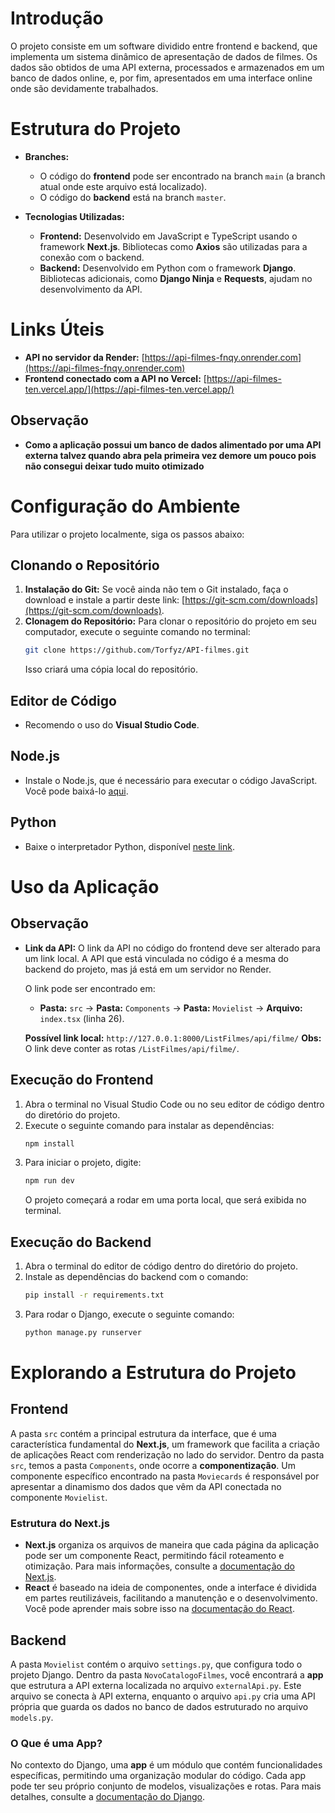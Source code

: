 # Introdução
O projeto consiste em um software dividido entre frontend e backend, que implementa um sistema dinâmico de apresentação de dados de filmes. Os dados são obtidos de uma API externa, processados e armazenados em um banco de dados online, e, por fim, apresentados em uma interface online onde são devidamente trabalhados.

# Estrutura do Projeto
- **Branches:**
  - O código do **frontend** pode ser encontrado na branch `main` (a branch atual onde este arquivo está localizado).
  - O código do **backend** está na branch `master`.

- **Tecnologias Utilizadas:**
  - **Frontend:** Desenvolvido em JavaScript e TypeScript usando o framework **Next.js**. Bibliotecas como **Axios** são utilizadas para a conexão com o backend.
  - **Backend:** Desenvolvido em Python com o framework **Django**. Bibliotecas adicionais, como **Django Ninja** e **Requests**, ajudam no desenvolvimento da API.

# Links Úteis
- **API no servidor da Render:** [https://api-filmes-fnqy.onrender.com](https://api-filmes-fnqy.onrender.com)
- **Frontend conectado com a API no Vercel:** [https://api-filmes-ten.vercel.app/](https://api-filmes-ten.vercel.app/)
## Observação
- **Como a aplicação possui um banco de dados alimentado por uma API externa talvez quando abra pela primeira vez demore um pouco pois não consegui deixar tudo muito otimizado**

# Configuração do Ambiente
Para utilizar o projeto localmente, siga os passos abaixo:

## Clonando o Repositório
1. **Instalação do Git:** Se você ainda não tem o Git instalado, faça o download e instale a partir deste link: [https://git-scm.com/downloads](https://git-scm.com/downloads).
2. **Clonagem do Repositório:** Para clonar o repositório do projeto em seu computador, execute o seguinte comando no terminal:
   ```bash
   git clone https://github.com/Torfyz/API-filmes.git
   ```
   Isso criará uma cópia local do repositório.

## Editor de Código
- Recomendo o uso do **Visual Studio Code**.

## Node.js
- Instale o Node.js, que é necessário para executar o código JavaScript. Você pode baixá-lo [aqui](https://nodejs.org/en).

## Python
- Baixe o interpretador Python, disponível [neste link](https://www.python.org/downloads/).

# Uso da Aplicação
## Observação
- **Link da API:** O link da API no código do frontend deve ser alterado para um link local. A API que está vinculada no código é a mesma do backend do projeto, mas já está em um servidor no Render. 

  O link pode ser encontrado em:
  - **Pasta:** `src` → **Pasta:** `Components` → **Pasta:** `Movielist` → **Arquivo:** `index.tsx` (linha 26).

  **Possível link local:** `http://127.0.0.1:8000/ListFilmes/api/filme/`
  **Obs:** O link deve conter as rotas `/ListFilmes/api/filme/`.

## Execução do Frontend
1. Abra o terminal no Visual Studio Code ou no seu editor de código dentro do diretório do projeto.
2. Execute o seguinte comando para instalar as dependências:
   ```bash
   npm install
   ```
3. Para iniciar o projeto, digite:
   ```bash
   npm run dev
   ```
   O projeto começará a rodar em uma porta local, que será exibida no terminal.

## Execução do Backend
1. Abra o terminal do editor de código dentro do diretório do projeto.
2. Instale as dependências do backend com o comando:
   ```bash
   pip install -r requirements.txt
   ```
3. Para rodar o Django, execute o seguinte comando:
   ```bash
   python manage.py runserver
   ```

# Explorando a Estrutura do Projeto
## Frontend
A pasta `src` contém a principal estrutura da interface, que é uma característica fundamental do **Next.js**, um framework que facilita a criação de aplicações React com renderização no lado do servidor. Dentro da pasta `src`, temos a pasta `Components`, onde ocorre a **componentização**. Um componente específico encontrado na pasta `Moviecards` é responsável por apresentar a dinamismo dos dados que vêm da API conectada no componente `Movielist`.

### Estrutura do Next.js
- **Next.js** organiza os arquivos de maneira que cada página da aplicação pode ser um componente React, permitindo fácil roteamento e otimização. Para mais informações, consulte a [documentação do Next.js](https://nextjs.org/docs).
- **React** é baseado na ideia de componentes, onde a interface é dividida em partes reutilizáveis, facilitando a manutenção e o desenvolvimento. Você pode aprender mais sobre isso na [documentação do React](https://pt-br.react.dev/).

## Backend
A pasta `Movielist` contém o arquivo `settings.py`, que configura todo o projeto Django. Dentro da pasta `NovoCatalogoFilmes`, você encontrará a **app** que estrutura a API externa localizada no arquivo `externalApi.py`. Este arquivo se conecta à API externa, enquanto o arquivo `api.py` cria uma API própria que guarda os dados no banco de dados estruturado no arquivo `models.py`.

### O Que é uma App?
No contexto do Django, uma **app** é um módulo que contém funcionalidades específicas, permitindo uma organização modular do código. Cada app pode ter seu próprio conjunto de modelos, visualizações e rotas. Para mais detalhes, consulte a [documentação do Django](https://docs.djangoproject.com/pt-br/5.1/).
